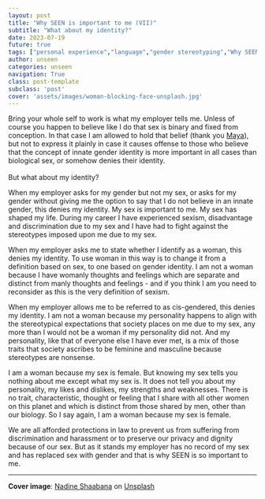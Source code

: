 ```yaml
---
layout: post
title: "Why SEEN is important to me (VII)"
subtitle: "What about my identity?"
date: 2023-07-19
future: true
tags: ["personal experience","language","gender stereotyping","Why SEEN"]
author: unseen
categories: unseen
navigation: True
class: post-template
subclass: 'post'
cover: 'assets/images/woman-blocking-face-unsplash.jpg'
---
```


Bring your whole self to work is what my employer tells me. Unless of course you happen to believe like I do that sex is binary and fixed from conception. In that case I am allowed to hold that belief (thank you [Maya](https://www.judiciary.uk/judgments/forstater-v-cgd-europe-and-ors/)), but not to express it plainly in case it causes offense to those who believe that the concept of innate gender identity is more important in all cases than biological sex, or somehow denies their identity.<br><br>But what about my identity?

When my employer asks for my gender but not my sex, or asks for my gender without giving me the option to say that I do not believe in an innate gender, this denies my identity. My sex is important to me. My sex has shaped my life. During my career I have experienced sexism, disadvantage and discrimination due to my sex and I have had to fight against the stereotypes imposed upon me due to my sex.

When my employer asks me to state whether I identify as a woman, this denies my identity. To use woman in this way is to change it from a definition based on sex, to one based on gender identity. I am not a woman because I have womanly thoughts and feelings which are separate and distinct from manly thoughts and feelings - and if you think I am you need to reconsider as this is the very definition of sexism.

When my employer allows me to be referred to as cis-gendered, this denies my identity. I am not a woman because my personality happens to align with the stereotypical expectations that society places on me due to my sex, any more than I would not be a woman if my personality did not. And my personality, like that of everyone else I have ever met, is a mix of those traits that society ascribes to be feminine and masculine because stereotypes are nonsense.

I am a woman because my sex is female. But knowing my sex tells you nothing about me except what my sex is. It does not tell you about my personality, my likes and dislikes, my strengths and weaknesses. There is no trait, characteristic, thought or feeling that I share with all other women on this planet and which is distinct from those shared by men, other than our biology. So I say again, I am a woman because my sex is female.

We are all afforded protections in law to prevent us from suffering from discrimination and harassment or to preserve our privacy and dignity because of our sex. But as it stands my employer has no record of my sex and has replaced sex with gender and that is why SEEN is so important to me.

---------------------

**Cover image**: [Nadine Shaabana](https://unsplash.com/photos/DRzYMtae-vA) on [Unsplash](https://unsplash.com/license)
